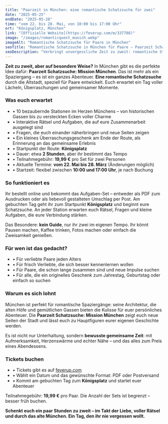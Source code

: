 ```yaml
---
title: "Paarzeit in München: eine romantische Schatzsuche für zwei"
date: "2025-05-25"
endDate: "2025-05-28"
time: "vom 22. bis 28. Mai, von 10:00 bis 17:00 Uhr"
ort: "Königsplatz, München"
link: "[Offizielle Website](https://feverup.com/m/337708)"
image: "/images/romanticquest_munich.webp"
imageAlt: "Romantische Schatzsuche für Paare in München"
seoTitle: "Romantische Schatzsuche in München für Paare — Paarzeit Schatzsuche"
seoDescription: "Verbringt unvergessliche Zeit zu zweit: romantische Stadtrallye durch München mit Rätseln, Geschenken und Liebe."
---
```


**Zeit zu zweit, aber auf besondere Weise?** In München gibt es die perfekte Idee dafür: **Paarzeit Schatzsuche: Mission München**. Das ist mehr als ein Spaziergang – es ist ein ganzes Abenteuer. **Eine romantische Schatzsuche** durch die Altstadt, speziell für Paare entwickelt. Euch erwartet ein Tag voller Lächeln, Überraschungen und gemeinsamer Momente.

### Was euch erwartet

- • 10 bezaubernde Stationen im Herzen Münchens – von historischen Gassen bis zu versteckten Ecken voller Charme
- • Interaktive Rätsel und Aufgaben, die auf eure Zusammenarbeit ausgelegt sind
- • Fragen, die euch einander näherbringen und neue Seiten zeigen
- • Ein kleines Überraschungsgeschenk am Ende der Route, als Erinnerung an das gemeinsame Erlebnis
- • Startpunkt der Route: **Königsplatz**
- • Dauer: etwa **2 Stunden**, aber ihr bestimmt das Tempo
- • Teilnahmegebühr: **19,99 €** pro Set für zwei Personen
- • Aktuelle Termine: **vom 22. Mai bis 28. März** (Änderungen möglich)
- • Startzeit: flexibel zwischen **10:00 und 17:00 Uhr**, je nach Buchung

### So funktioniert es

Ihr bestellt online und bekommt das Aufgaben-Set – entweder als PDF zum Ausdrucken oder als liebevoll gestalteten Umschlag per Post. Am gebuchten Tag geht ihr zum Startpunkt **Königsplatz** und beginnt eure Schatzsuche. An jeder Station erwarten euch Rätsel, Fragen und kleine Aufgaben, die eure Verbindung stärken.

Das Besondere: **kein Guide**, nur ihr zwei im eigenen Tempo. Ihr könnt Pausen machen, Kaffee trinken, Fotos machen oder einfach die Zweisamkeit genießen.

### Für wen ist das gedacht?

- • Für verliebte Paare jeden Alters
- • Für frisch Verliebte, die sich besser kennenlernen wollen
- • Für Paare, die schon lange zusammen sind und neue Impulse suchen
- • Für alle, die ein originelles Geschenk zum Jahrestag, Geburtstag oder einfach so suchen

### Warum es sich lohnt

München ist perfekt für romantische Spaziergänge: seine Architektur, die alten Höfe und gemütlichen Gassen bieten die Kulisse für euer persönliches Abenteuer. Die **Paarzeit Schatzsuche: Mission München** zeigt euch neue Seiten der Stadt und lässt euch zu Hauptfiguren eurer eigenen Geschichte werden.

Es ist nicht nur Unterhaltung, sondern **bewusste gemeinsame Zeit**: mit Aufmerksamkeit, Herzenswärme und echter Nähe – und das alles zum Preis eines Abendessens.

### Tickets buchen

- • Tickets gibt es auf [feverup.com](https://feverup.com/m/337708)
- • Wählt ein Datum und das gewünschte Format: PDF oder Postversand
- • Kommt am gebuchten Tag zum **Königsplatz** und startet euer Abenteuer

Teilnahmegebühr: **19,99 €** pro Paar. Die Anzahl der Sets ist begrenzt – besser früh buchen.

**Schenkt euch ein paar Stunden zu zweit – im Takt der Liebe, voller Rätsel und durch das alte München. Ein Tag, den ihr nie vergessen wollt.**

